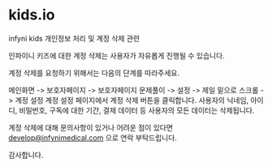 # kids.io
infyni kids 개인정보 처리 및 계정 삭제 관련


인파이니 키즈에 대한 계정 삭제는 사용자가 자유롭게 진행될 수 있습니다.

계정 삭제를 요청하기 위해서는 다음의 단계를 따라주세요. 

메인화면 -> 보호자페이지 -> 보호자페이지 문제풀이 -> 설정 -> 제일 밑으로 스크롤 -> 계정 설정 
계정 설정 페이지에서 계정 삭제 버튼을 클릭합니다.
사용자의 닉네임, 아이디, 비밀번호, 구독에 대한 기간, 결제 데이터 등 사용자의 모든 데이터는 삭제됩니다.

계정 삭제에 대해 문의사항이 있거나 어려운 점이 있다면 develop@infynimedical.com 으로 연락 부탁드립니다.

감사합니다. 


